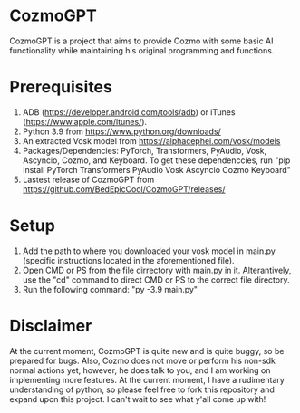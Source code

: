 # CozmoGPT
CozmoGPT is a project that aims to provide Cozmo with some basic AI functionality while maintaining his original programming and functions. 


# Prerequisites 
1. ADB (https://developer.android.com/tools/adb) or iTunes (https://www.apple.com/itunes/).
3. Python 3.9 from https://www.python.org/downloads/
4. An extracted Vosk model from https://alphacephei.com/vosk/models
5. Packages/Dependencies: PyTorch, Transformers, PyAudio, Vosk, Ascyncio, Cozmo, and Keyboard. To get these dependenccies, run "pip install PyTorch Transformers PyAudio Vosk Ascyncio Cozmo Keyboard"
6. Lastest release of CozmoGPT from https://github.com/BedEpicCool/CozmoGPT/releases/

# Setup
1. Add the path to where you downloaded your vosk model in main.py (specific instructions located in the aforementioned file).
2. Open CMD or PS from the file dirrectory with main.py in it. Alterantively, use the "cd" command to direct CMD or PS to the correct file directory.
3. Run the following command: "py -3.9 main.py"

# Disclaimer
At the current moment, CozmoGPT is quite new and is quite buggy, so be prepared for bugs. Also, Cozmo does not move or perform his non-sdk normal actions yet, however, he does talk to you, and I am working on implementing more features. At the current moment, I have a rudimentary understanding of python, so please feel free to fork this repository and expand upon this project. I can't wait to see what y'all come up with!
